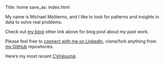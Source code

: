 Title: home
save_as: index.html

My name is Michael Moliterno, and I like to look for patterns and insights in data to solve real problems. 

Check out [my blog](https://michaelmoliterno.github.io/category/blog.html) other link above for blog post about my past work. 

Please feel free to [connect with me on LinkedIn](https://www.linkedin.com/in/michaelmoliterno), clone/fork anything from [my GitHub](https://github.com/michaelmoliterno) repositories.  

Here’s my most recent [CV/résumé](https://michaelmoliterno.github.io/docs/Michael_Moliterno_CV.pdf).  
